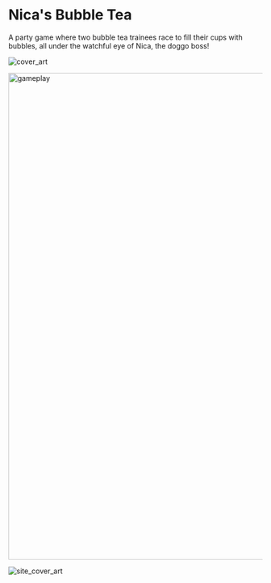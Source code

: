 # Nica's Bubble Tea

A party game where two bubble tea trainees race to fill their cups with bubbles, all under the watchful eye of Nica, the doggo boss!

![cover_art](https://github.com/user-attachments/assets/85cbfec5-f052-44f9-a843-b66f3c199ade)

<img width="963" alt="gameplay" src="https://github.com/user-attachments/assets/e29d49a8-bd7b-42cd-966d-fc32a2a999cd" />

![site_cover_art](https://github.com/user-attachments/assets/89afd6f1-23f3-49d8-bc60-9b60fd10e70a)
